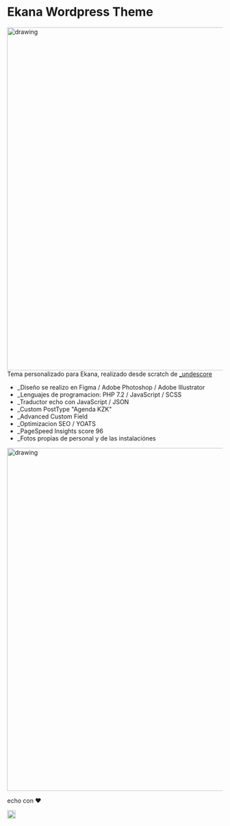 # Ekana Wordpress Theme

<img src="https://user-images.githubusercontent.com/55212034/204115814-1051902e-0970-4587-9b7a-ca090baab95d.jpeg" alt="drawing" width="800"/>
Tema personalizado para Ekana, realizado desde scratch de  <a href="https://underscores.me/">_undescore</a>


- _Diseño se realizo en Figma / Adobe Photoshop / Adobe Illustrator
- _Lenguajes de programacion: PHP 7.2 / JavaScript / SCSS
- _Traductor echo con JavaScript / JSON
- _Custom PostType "Agenda KZK"
- _Advanced Custom Field 
- _Optimizacion SEO / YOATS 
- _PageSpeed Insights score 96 
- _Fotos propias de personal y de las instalaciónes

<img src="https://user-images.githubusercontent.com/55212034/204116343-c441d93d-2dc7-4717-ac67-827edafe3086.gif" alt="drawing" width="800"/>

echo con ❤️

<a href="https://www.linkedin.com/in/yevheniy-jeka-alekseyev-66a69119b/?locale=en_US" target="_blank" ><img src="https://user-images.githubusercontent.com/55212034/204116543-a3d33b85-9d2b-4fc3-ae4c-018601717484.png" alt="drawing" width="20"/></a>
